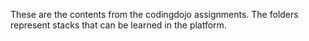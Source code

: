 These are the contents from the codingdojo assignments. The folders represent stacks that can be learned in the platform.
